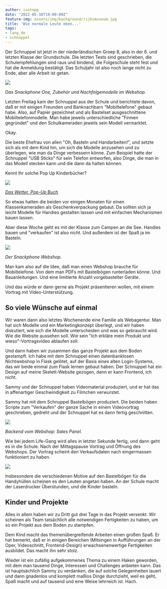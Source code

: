 ```yaml
---
author: isotopp
date: "2022-05-16T19:00:00Z"
feature-img: assets/img/background/rijksmuseum.jpg
title: 'Wie normale Leute eben...'
tags:
- lang_de
- schnuppel
---
```


Der Schnuppel ist jetzt in der niederländischen Groep 8, also in der 6. und letzten Klasse der Grundschule.
Die letzten Tests sind geschrieben, die Schulempfehlungen sind raus und bindend, die Folgeschule steht fest und hat die Anmeldung bestätigt.
Das Schuljahr ist also noch lange nicht zu Ende, aber alle Arbeit ist getan.

![](/uploads/2022/05/snackphone-02.jpg)

*Das Snackphone One, Zubehör und Nachfolgemodelle im Webshop.*

Letzten Freitag kam der Schnuppel aus der Schule und berichtete davon, daß er mit einigen Freunden und Banknachbarn "Mobiltelefone" gebaut habe.
Also, auf Papier gezeichnet und als Bastelset ausgeschnittene Mobiltelefonmodelle.
Man habe jeweils unterschiedliche "Firmen gegründet" und den Schulkameraden jeweils sein Modell vermarktet.

Okay.

Die beste Ehefrau von allen "Oh, Basteln und Handarbeiten!", und setzte sich als mit dem Kind hin, um sich die Modelle anzusehen und zu überlegen, wie man da Dinge verbessern könne.
Zum Beispiel hatte der Schnuppel "USB Sticks" für sein Telefon entworfen, also Dinge, die man in das Modell stecken kann und die dann da halten können.

Kennt Ihr solche Pop Up Kinderbücher?

[![](/uploads/2022/05/popup.png)](https://www.tausendkind.ch/artikel/buch/das-wetter-pop-up-buch_34785275-1)

*[Das Wetter. Pop-Up Buch](https://www.tausendkind.ch/artikel/buch/das-wetter-pop-up-buch_34785275-1)*

So etwas hatten die beiden vor einigen Monaten für einen Klassenkameraden als Geschenkverpackung gebaut.
Da sollten sich ja leicht Modelle für Handies gestalten lassen und mit einfachen Mechanismen bauen lassen.

Aber diese Woche geht es mit der Klasse zum Campen an die See.
Handies bauen und "verkaufen" ist also nicht.
Und außerdem ist der Spaß ja im Basteln.

![](/uploads/2022/05/snackphone-01.jpg)

*Der Snackphone Webshop.*

Man kam also auf die Idee, daß man einen Webshop brauche für Mobiltelefone.
Von dem man PDFs mit Bastelbögen runterladen könne.
Und Bauanleitungen.
Und eine limitierte Anzahl vorgebastelter Geräte.

Und das würde er dann gerne als Projekt präsentieren wollen, mit einem Vortrag mit Video-Unterstützung.

## So viele Wünsche auf einmal

Wir waren dann also letztes Wochenende eine Familie als Webagentur.
Man hat sich Modelle und ein Marketingkonzept überlegt, und wir haben diskutiert, wie sich die Modelle unterscheiden und was so gebraucht wird.
Wie die Website aussehen soll.
Wie sein "Ich erkläre mein Produkt und wieso"-Vortragsvideo ablaufen soll.

Und dann haben wir zusammen das ganze Projekt aus dem Boden gestampft.
Ich habe mit dem Schnuppel einen datenbanklosen Nichtwebshop in Flask gelötet, auf der Basis eines alten Login-Systems, das wir beide einmal zum Flask lernen gebaut haben.
Der Schnuppel hat ein Design auf meine Skelett-Website gezogen, denn er kann Frontend, ich nicht.

Sammy und der Schnuppel haben Videomaterial produziert, und er hat das in affenartiger Geschwindigkeit zu Filmchen verwurstet.

Sammy hat mit dem Schnuppel Bastelbögen produziert.
Die beiden haben Scripte zum "Verkaufen" der ganze Sache in einem Videovortrag geschrieben, gedreht und der Schnuppel hat es dann fertig geschnitten.

![](/uploads/2022/05/snackphone-03.jpg)

*Backend vom Webshop: Sales Panel.*

Wie bei jedem Life-Gang wird alles in letzter Sekunde fertig, und dann geht es in die Schule.
Nach der Mittagspause Vortrag und Öffnung des Webshops. 
Der Vortrag scheint den Verkaufsdaten nach eingermassen funktioniert zu haben.

![](/uploads/2022/05/snackphone-04.jpg)

Insbesondere die verschiedenen Motive auf den Bastelbögen für die Handyhüllen scheinen es den Leuten angetan haben.
An der Schule macht der Laserdrucker Überstunden, und die Kinder basteln.

## Kinder und Projekte

Alles in allem haben wir zu Dritt gut drei Tage in das Projekt versenkt.
Wir scheinen als Team tatsächlich alle notwendigen Fertigkeiten zu haben, um so ein Projekt aus dem Boden zu stampfen.

Dem Kind macht das themenübergreifende Arbeiten einen großen Spaß.
Er hat bemerkt, daß er in einigen Bereichen (Mitsingen in Aufführungen an der Oper, Videoschnitt, Frontend-Design) erwachsenenwertige Fertigkeiten ausbildet.
Das macht ihn sehr stolz.

Wieder ist ein zufällig aufgekommenes Thema zu einem Haken geworden, mit dem man tausend Dinge, Interessen und Challenges anbieten kann.
Das ist hauptsächlich Sammy zu verdanken, die auf solche Gelegenheiten lauert und dann gnadenlos und komplett maßlos Dinge durchzieht, weil es geht, Spaß macht und auf tausend und eine Weise lehrreich ist.
Hach.
